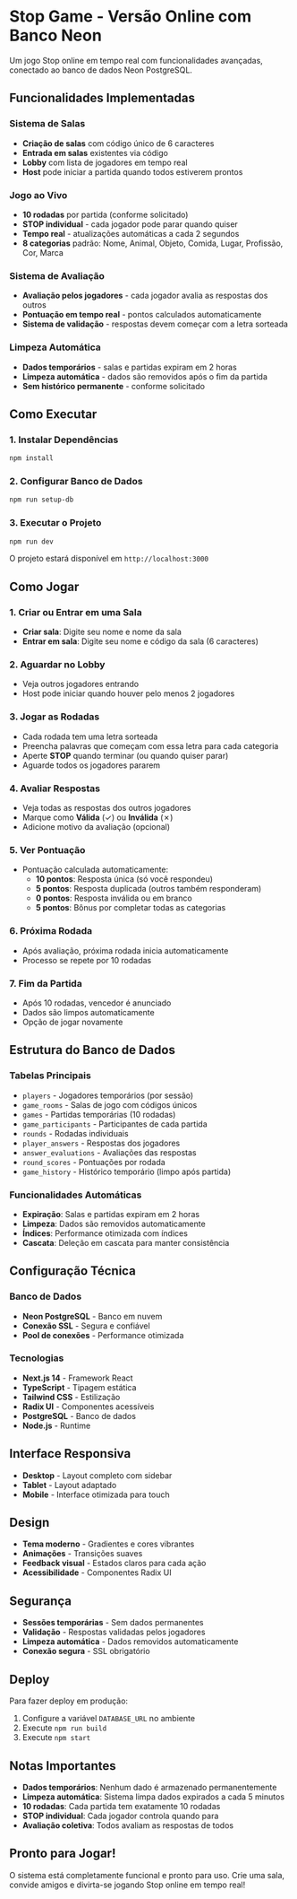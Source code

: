 # Stop Game - Versão Online com Banco Neon

Um jogo Stop online em tempo real com funcionalidades avançadas, conectado ao banco de dados Neon PostgreSQL.

## Funcionalidades Implementadas

### Sistema de Salas
- **Criação de salas** com código único de 6 caracteres
- **Entrada em salas** existentes via código
- **Lobby** com lista de jogadores em tempo real
- **Host** pode iniciar a partida quando todos estiverem prontos

### Jogo ao Vivo
- **10 rodadas** por partida (conforme solicitado)
- **STOP individual** - cada jogador pode parar quando quiser
- **Tempo real** - atualizações automáticas a cada 2 segundos
- **8 categorias** padrão: Nome, Animal, Objeto, Comida, Lugar, Profissão, Cor, Marca

### Sistema de Avaliação
- **Avaliação pelos jogadores** - cada jogador avalia as respostas dos outros
- **Pontuação em tempo real** - pontos calculados automaticamente
- **Sistema de validação** - respostas devem começar com a letra sorteada

### Limpeza Automática
- **Dados temporários** - salas e partidas expiram em 2 horas
- **Limpeza automática** - dados são removidos após o fim da partida
- **Sem histórico permanente** - conforme solicitado

## Como Executar

### 1. Instalar Dependências
```bash
npm install
```

### 2. Configurar Banco de Dados
```bash
npm run setup-db
```

### 3. Executar o Projeto
```bash
npm run dev
```

O projeto estará disponível em `http://localhost:3000`

## Como Jogar

### 1. Criar ou Entrar em uma Sala
- **Criar sala**: Digite seu nome e nome da sala
- **Entrar em sala**: Digite seu nome e código da sala (6 caracteres)

### 2. Aguardar no Lobby
- Veja outros jogadores entrando
- Host pode iniciar quando houver pelo menos 2 jogadores

### 3. Jogar as Rodadas
- Cada rodada tem uma letra sorteada
- Preencha palavras que começam com essa letra para cada categoria
- Aperte **STOP** quando terminar (ou quando quiser parar)
- Aguarde todos os jogadores pararem

### 4. Avaliar Respostas
- Veja todas as respostas dos outros jogadores
- Marque como **Válida** (✓) ou **Inválida** (✗)
- Adicione motivo da avaliação (opcional)

### 5. Ver Pontuação
- Pontuação calculada automaticamente:
  - **10 pontos**: Resposta única (só você respondeu)
  - **5 pontos**: Resposta duplicada (outros também responderam)
  - **0 pontos**: Resposta inválida ou em branco
  - **5 pontos**: Bônus por completar todas as categorias

### 6. Próxima Rodada
- Após avaliação, próxima rodada inicia automaticamente
- Processo se repete por 10 rodadas

### 7. Fim da Partida
- Após 10 rodadas, vencedor é anunciado
- Dados são limpos automaticamente
- Opção de jogar novamente

## Estrutura do Banco de Dados

### Tabelas Principais
- `players` - Jogadores temporários (por sessão)
- `game_rooms` - Salas de jogo com códigos únicos
- `games` - Partidas temporárias (10 rodadas)
- `game_participants` - Participantes de cada partida
- `rounds` - Rodadas individuais
- `player_answers` - Respostas dos jogadores
- `answer_evaluations` - Avaliações das respostas
- `round_scores` - Pontuações por rodada
- `game_history` - Histórico temporário (limpo após partida)

### Funcionalidades Automáticas
- **Expiração**: Salas e partidas expiram em 2 horas
- **Limpeza**: Dados são removidos automaticamente
- **Índices**: Performance otimizada com índices
- **Cascata**: Deleção em cascata para manter consistência

## Configuração Técnica

### Banco de Dados
- **Neon PostgreSQL** - Banco em nuvem
- **Conexão SSL** - Segura e confiável
- **Pool de conexões** - Performance otimizada

### Tecnologias
- **Next.js 14** - Framework React
- **TypeScript** - Tipagem estática
- **Tailwind CSS** - Estilização
- **Radix UI** - Componentes acessíveis
- **PostgreSQL** - Banco de dados
- **Node.js** - Runtime

## Interface Responsiva

- **Desktop** - Layout completo com sidebar
- **Tablet** - Layout adaptado
- **Mobile** - Interface otimizada para touch

## Design

- **Tema moderno** - Gradientes e cores vibrantes
- **Animações** - Transições suaves
- **Feedback visual** - Estados claros para cada ação
- **Acessibilidade** - Componentes Radix UI

## Segurança

- **Sessões temporárias** - Sem dados permanentes
- **Validação** - Respostas validadas pelos jogadores
- **Limpeza automática** - Dados removidos automaticamente
- **Conexão segura** - SSL obrigatório

## Deploy

Para fazer deploy em produção:

1. Configure a variável `DATABASE_URL` no ambiente
2. Execute `npm run build`
3. Execute `npm start`

## Notas Importantes

- **Dados temporários**: Nenhum dado é armazenado permanentemente
- **Limpeza automática**: Sistema limpa dados expirados a cada 5 minutos
- **10 rodadas**: Cada partida tem exatamente 10 rodadas
- **STOP individual**: Cada jogador controla quando para
- **Avaliação coletiva**: Todos avaliam as respostas de todos

## Pronto para Jogar!

O sistema está completamente funcional e pronto para uso. Crie uma sala, convide amigos e divirta-se jogando Stop online em tempo real!
